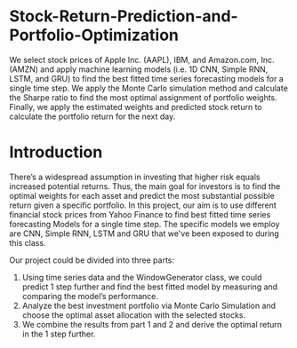 # Stock-Return-Prediction-and-Portfolio-Optimization

We select stock prices of Apple Inc. (AAPL), IBM, and Amazon.com, Inc. (AMZN) and apply machine learning models (i.e. 1D CNN, Simple RNN, LSTM, and GRU) to find the best fitted time series forecasting models for a single time step. We apply the Monte Carlo simulation method and calculate the Sharpe ratio to find the most optimal assignment of portfolio weights. Finally, we apply the estimated weights and predicted stock return to calculate the portfolio return for the next day.

# Introduction
There’s a widespread assumption in investing that higher risk equals increased potential returns. Thus, the main goal for investors is to find the optimal weights for each asset and predict the most substantial possible return given a specific portfolio. In this project, our aim is to use different financial stock prices from Yahoo Finance to find best fitted time series forecasting Models for a single time step. The specific models we employ are CNN, Simple RNN, LSTM and GRU that we've been exposed to during this class. 

Our project could be divided into three parts:
1. Using time series data and the WindowGenerator class, we could predict 1 step further and find the best fitted model by measuring and comparing the model’s performance.
2. Analyze the best investment portfolio via Monte Carlo Simulation and choose the optimal asset allocation with the selected stocks.
3. We combine the results from part 1 and 2 and derive the optimal return in the 1 step further.
